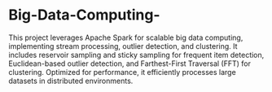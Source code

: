 # Big-Data-Computing-
This project leverages Apache Spark for scalable big data computing, implementing stream processing, outlier detection, and clustering. It includes reservoir sampling and sticky sampling for frequent item detection, Euclidean-based outlier detection, and Farthest-First Traversal (FFT) for clustering. Optimized for performance, it efficiently processes large datasets in distributed environments.

